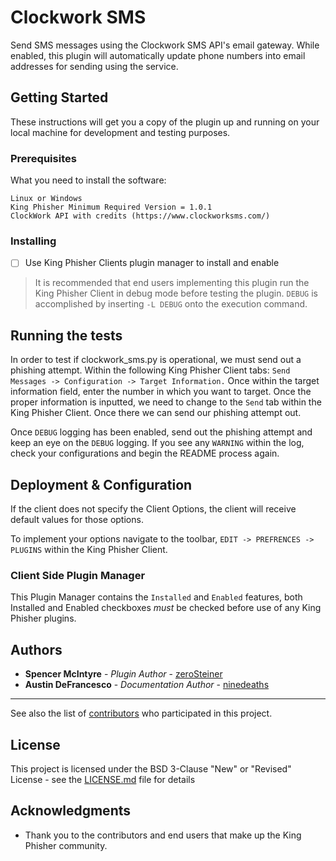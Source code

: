 # Clockwork SMS

Send SMS messages using the Clockwork SMS API's email gateway. While enabled, this plugin will automatically update phone numbers into email addresses for sending using the service.

## Getting Started

These instructions will get you a copy of the plugin up and running on your local machine for development and testing purposes. 

### Prerequisites

What you need to install the software:

```
Linux or Windows 
King Phisher Minimum Required Version = 1.0.1 
ClockWork API with credits (https://www.clockworksms.com/)
```

### Installing

- [ ] Use King Phisher Clients plugin manager to install and enable
>It is recommended that end users implementing this plugin run the King Phisher Client in debug mode before testing the plugin. `DEBUG` is accomplished by inserting `-L DEBUG` onto the execution command. 


## Running the tests

In order to test if clockwork_sms.py is operational, we must send out a phishing attempt. Within the following King Phisher Client tabs: `Send Messages -> Configuration -> Target Information.` Once within the target information field, enter the number in which you want to target. Once the proper information is inputted, we need to change to the `Send` tab within the King Phisher Client. Once there we can send our phishing attempt out. 

Once `DEBUG` logging has been enabled, send out the phishing attempt and keep an eye on the `DEBUG` logging. If you see any `WARNING` within the log, check your configurations and begin the README process again. 

## Deployment & Configuration 

If the client does not specify the Client Options, the client will receive default values for those options. 

To implement your options navigate to the toolbar, `EDIT -> PREFRENCES -> PLUGINS` within the King Phisher Client. 

### Client Side Plugin Manager
This Plugin Manager contains the `Installed` and `Enabled` features, both Installed and Enabled checkboxes *must* be checked before use of any King Phisher plugins.  

## Authors

* **Spencer McIntyre** - *Plugin Author* - [zeroSteiner](https://github.com/zeroSteiner)
* **Austin DeFrancesco** - *Documentation Author* - [ninedeaths](https://github.com/ninedeahts)
* **

See also the list of [contributors](https://github.com/securestate/king-phisher/contributors) who participated in this project.

## License

This project is licensed under the BSD 3-Clause "New" or "Revised" License - see the [LICENSE.md](https://github.com/securestate/king-phisher/blob/master/LICENSE) file for details

## Acknowledgments

* Thank you to the contributors and end users that make up the King Phisher community.
